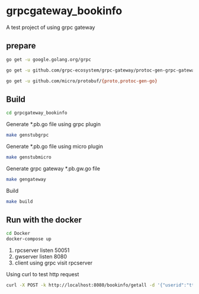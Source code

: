 # grpcgateway_bookinfo
A test project of using grpc gateway

## prepare
```bash
go get -u google.golang.org/grpc
```

```bash
go get -u github.com/grpc-ecosystem/grpc-gateway/protoc-gen-grpc-gateway
```

```bash
go get -u github.com/micro/protobuf/{proto,protoc-gen-go}
```

## Build
```bash
cd grpcgateway_bookinfo
```

Generate *.pb.go file using grpc plugin
```bash
make genstubgrpc 
```

Generate *.pb.go file using micro plugin
```bash
make genstubmicro  
```

Generate grpc gateway *.pb.gw.go file
```bash
make gengateway
```

Build 
```bash
make build
```


## Run with the docker
```bash
cd Docker
docker-compose up
```

1. rpcserver listen 50051
2. gwserver listen 8080
3. client using grpc visit rpcserver

Using curl to test http request
```bash
curl -X POST -k http://localhost:8080/bookinfo/getall -d '{"userid":"tt"}'
```

